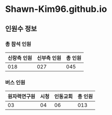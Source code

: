 
# Shawn-Kim96.github.io

## 인원수 정보
### 총 참석 인원

|신랑측 인원|신부측 인원|총 인원|
|---|---|---|
|018|027|045|
    


### 버스 인원

|원자력연구원|시청|인동교회|총 인원|
|---|---|---|---|
|03|04|06|013|
    

    